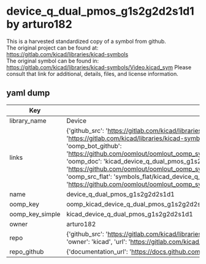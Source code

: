# device_q_dual_pmos_g1s2g2d2s1d1 by arturo182  
This is a harvested standardized copy of a symbol from github.  
The original project can be found at:  
https://gitlab.com/kicad/libraries/kicad-symbols  
The original symbol can be found in:
https://gitlab.com/kicad/libraries/kicad-symbols/Video.kicad_sym
Please consult that link for additional, details, files, and license information.  
## yaml dump  
| Key | Value |  
| --- | --- |  
| library_name | Device |  
| links | {'github_src': 'https://gitlab.com/kicad/libraries/kicad-symbols/Video.kicad_sym', 'github_src_repo': 'https://gitlab.com/kicad/libraries/kicad-symbols', 'oomp_bot': 'kicad_device_q_dual_pmos_g1s2g2d2s1d1/working', 'oomp_bot_github': 'https://github.com/oomlout/oomlout_oomp_symbol_bot/tree/main/kicad_device_q_dual_pmos_g1s2g2d2s1d1/working', 'oomp_doc': 'kicad_device_q_dual_pmos_g1s2g2d2s1d1/working', 'oomp_doc_github': 'https://github.com/oomlout/oomlout_oomp_symbol_doc/tree/main/kicad_device_q_dual_pmos_g1s2g2d2s1d1/working', 'oomp_src_flat': 'symbols_flat/kicad_device_q_dual_pmos_g1s2g2d2s1d1/working', 'oomp_src_flat_github': 'https://github.com/oomlout/oomlout_oomp_symbol_src/tree/main/kicad_device_q_dual_pmos_g1s2g2d2s1d1/working'} |  
| name | device_q_dual_pmos_g1s2g2d2s1d1 |  
| oomp_key | oomp_kicad_device_q_dual_pmos_g1s2g2d2s1d1 |  
| oomp_key_simple | kicad_device_q_dual_pmos_g1s2g2d2s1d1 |  
| owner | arturo182 |  
| repo | {'github_src': 'https://gitlab.com/kicad/libraries/kicad-symbols/Video.kicad_sym', 'name': 'libraries/kicad-symbols', 'owner': 'kicad', 'url': 'https://gitlab.com/kicad/libraries/kicad-symbols'} |  
| repo_github | {'documentation_url': 'https://docs.github.com/rest/repos/repos#get-a-repository', 'message': 'Not Found'} |  

